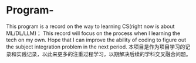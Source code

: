 # Program-
This program is a record on the way to learning CS(right now is about ML/DL/LLM)；
This record will focus on the process when I learning the tech on my own.
Hope that I can improve the ability of coding to figure out the subject integration problem in the next period.
本项目是作为项目学习的记录和实践记录，以此来更多的注重过程学习，以期解决后续的学科交叉融合问题。
